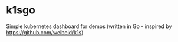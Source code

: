 # k1sgo
Simple kubernetes dashboard for demos (written in Go - inspired by https://github.com/weibeld/k1s)
